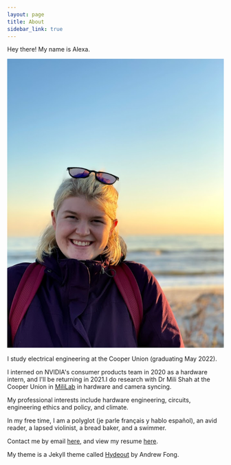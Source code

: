 ```yaml
---
layout: page
title: About
sidebar_link: true
---
```



Hey there! My name is Alexa.

![Alexa, a blonde white woman in a purple winter coat, stands in front of a beach](/assets/images/alexaatrockaway.jpg)

I study electrical engineering at the Cooper Union (graduating May 2022).

I interned on NVIDIA's consumer products team in 2020 as a hardware intern, and I'll be returning in 2021.I do research with Dr Mili Shah at the Cooper Union in [MiliLab](http://faculty.cooper.edu/mili/miliLab/index.html) in hardware and camera syncing.

My professional interests include hardware engineering, circuits, engineering ethics and policy, and climate.

In my free time, I am a polyglot (je parle français y hablo español), an avid reader, a lapsed violinist, a bread baker, and a swimmer.


Contact me by email [here](mailto:alexajakob@tutanota.com), and view my resume [here](https://drive.google.com/file/d/1n5j3sZ5Abm2q9HjkQ7WAPXKQ4y1o-Co-/view?usp=sharing).

My theme is a Jekyll theme called <a href="https://github.com/fongandrew/hydeout">Hydeout</a> by Andrew Fong.
